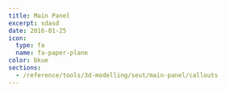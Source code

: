 ```yaml
---
title: Main Panel
excerpt: sdasd
date: 2016-01-25
icon:
  type: fa
  name: fa-paper-plane
color: bkue
sections:
  - /reference/tools/3d-modelling/seut/main-panel/callouts
---
```

